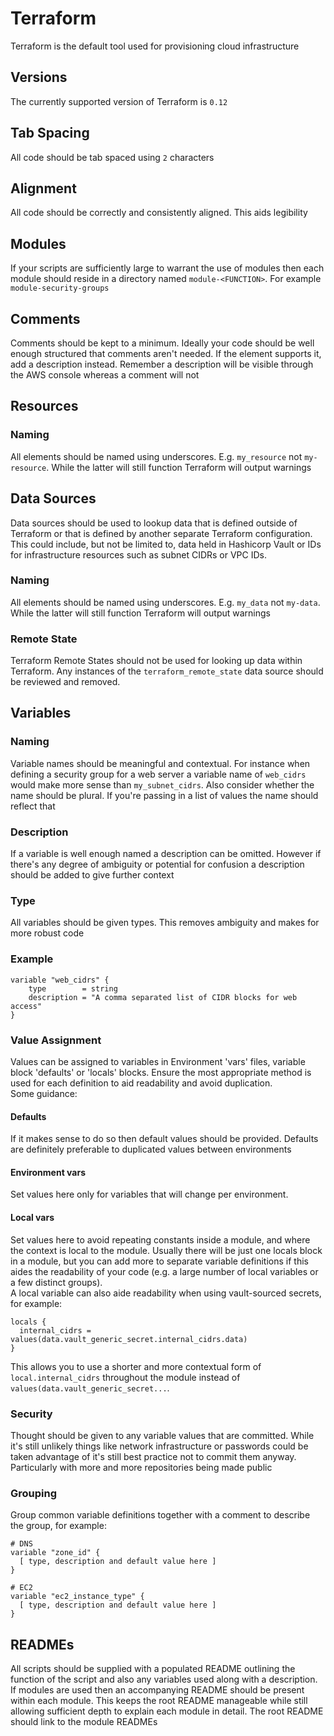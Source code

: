 # Terraform

Terraform is the default tool used for provisioning cloud infrastructure

## Versions
The currently supported version of Terraform is `0.12`

## Tab Spacing

All code should be tab spaced using `2` characters

## Alignment

All code should be correctly and consistently aligned. This aids legibility

## Modules

If your scripts are sufficiently large to warrant the use of modules then each module should reside in a directory named `module-<FUNCTION>`. For example `module-security-groups`

## Comments

Comments should be kept to a minimum. Ideally your code should be well enough structured that comments aren't needed. If the element supports it, add a description instead. Remember a description will be visible through the AWS console whereas a comment will not

## Resources

### Naming

All elements should be named using underscores. E.g. `my_resource` not `my-resource`. While the latter will still function Terraform will output warnings

## Data Sources

Data sources should be used to lookup data that is defined outside of Terraform or that is defined by another separate Terraform configuration. This could include, but not be limited to, data held in Hashicorp Vault or IDs for infrastructure resources such as subnet CIDRs or VPC IDs.

### Naming

All elements should be named using underscores. E.g. `my_data` not `my-data`. While the latter will still function Terraform will output warnings

### Remote State

Terraform Remote States should not be used for looking up data within Terraform. Any instances of the `terraform_remote_state` data source should be reviewed and removed.

## Variables

### Naming

Variable names should be meaningful and contextual. For instance when defining a security group for a web server a variable name of `web_cidrs` would make more sense than `my_subnet_cidrs`. Also consider whether the name should be plural. If you're passing in a list of values the name should reflect that

### Description

If a variable is well enough named a description can be omitted. However if there's any degree of ambiguity or potential for confusion a description should be added to give further context

### Type

All variables should be given types. This removes ambiguity and makes for more robust code

### Example

```
variable "web_cidrs" {
    type        = string
    description = "A comma separated list of CIDR blocks for web access"
}
```

### Value Assignment
Values can be assigned to variables in Environment 'vars' files, variable block 'defaults' or 'locals' blocks. Ensure the most appropriate method is used for each definition to aid readability and avoid duplication.  
Some guidance:
#### Defaults
If it makes sense to do so then default values should be provided. Defaults are definitely preferable to duplicated values between environments
#### Environment vars
Set values here only for variables that will change per environment.
#### Local vars
Set values here to avoid repeating constants inside a module, and where the context is local to the module. Usually there will be just one locals block in a module, but you can add more to separate variable definitions if this aides the readability of your code (e.g. a large number of local variables or a few distinct groups).  
A local variable can also aide readability when using vault-sourced secrets, for example:
```
locals {
  internal_cidrs = values(data.vault_generic_secret.internal_cidrs.data)
}
```
This allows you to use a shorter and more contextual form of `local.internal_cidrs` throughout the module instead of `values(data.vault_generic_secret...`.

### Security

Thought should be given to any variable values that are committed. While it's still unlikely things like network infrastructure or passwords could be taken advantage of it's still best practice not to commit them anyway. Particularly with more and more repositories being made public

### Grouping
Group common variable definitions together with a comment to describe the group, for example:
```
# DNS
variable "zone_id" {
  [ type, description and default value here ]
}

# EC2
variable "ec2_instance_type" {
  [ type, description and default value here ]
}
```

## READMEs

All scripts should be supplied with a populated README outlining the function of the script and also any variables used along with a description. If modules are used then an accompanying README should be present within each module. This keeps the root README manageable while still allowing sufficient depth to explain each module in detail. The root README should link to the module READMEs
